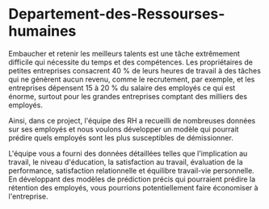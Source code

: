 # Departement-des-Ressourses-humaines

Embaucher et retenir les meilleurs talents est une tâche extrêmement difficile qui nécessite du temps et des compétences.
Les propriétaires de petites entreprises consacrent 40 % de leurs heures de travail à des tâches qui ne génèrent aucun revenu,
comme le recrutement, par exemple, et les entreprises dépensent 15 à 20 % du salaire des employés ce qui est énorme, surtout pour les grandes entreprises comptant des milliers des employés.

Ainsi, dans ce project, l'équipe des RH a recueilli de nombreuses données sur ses employés et nous voulons développer un modèle qui pourrait prédire quels employés sont les plus susceptibles de démissionner.

L'équipe vous a fourni des données détaillées telles que l'implication au travail, le niveau d'éducation, la satisfaction au travail, évaluation de la performance, satisfaction relationnelle et équilibre travail-vie personnelle. En développant des modèles de prédiction précis qui pourraient prédire la rétention des employés, vous pourrions potentiellement faire économiser à l'entreprise.

